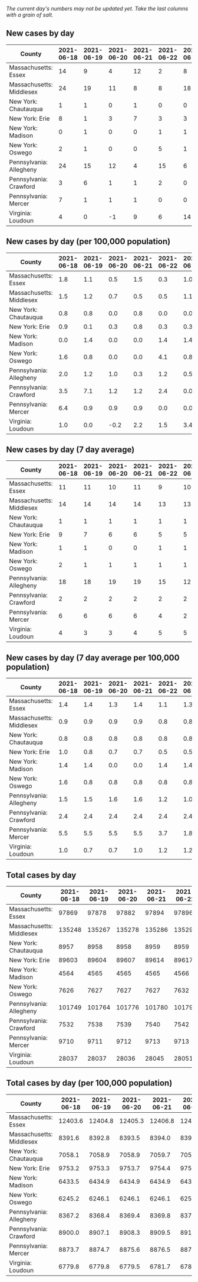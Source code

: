_The current day's numbers may not be updated yet. Take the last columns with a grain of salt._
## New cases by day

| County | 2021-06-18 | 2021-06-19 | 2021-06-20 | 2021-06-21 | 2021-06-22 | 2021-06-23 | 2021-06-24 |
| --- | --- | --- | --- | --- | --- | --- | --- |
| Massachusetts: Essex | 14 | 9 | 4 | 12 | 2 | 8 | 12 |
| Massachusetts: Middlesex | 24 | 19 | 11 | 8 | 8 | 18 | 20 |
| New York: Chautauqua | 1 | 1 | 0 | 1 | 0 | 0 | 0 |
| New York: Erie | 8 | 1 | 3 | 7 | 3 | 3 | 6 |
| New York: Madison | 0 | 1 | 0 | 0 | 1 | 1 | 1 |
| New York: Oswego | 2 | 1 | 0 | 0 | 5 | 1 | 3 |
| Pennsylvania: Allegheny | 24 | 15 | 12 | 4 | 15 | 6 | 20 |
| Pennsylvania: Crawford | 3 | 6 | 1 | 1 | 2 | 0 | 4 |
| Pennsylvania: Mercer | 7 | 1 | 1 | 1 | 0 | 0 | 4 |
| Virginia: Loudoun | 4 | 0 | -1 | 9 | 6 | 14 | 19 |

## New cases by day (per 100,000 population)

| County | 2021-06-18 | 2021-06-19 | 2021-06-20 | 2021-06-21 | 2021-06-22 | 2021-06-23 | 2021-06-24 |
| --- | --- | --- | --- | --- | --- | --- | --- |
| Massachusetts: Essex | 1.8 | 1.1 | 0.5 | 1.5 | 0.3 | 1.0 | 1.5 |
| Massachusetts: Middlesex | 1.5 | 1.2 | 0.7 | 0.5 | 0.5 | 1.1 | 1.2 |
| New York: Chautauqua | 0.8 | 0.8 | 0.0 | 0.8 | 0.0 | 0.0 | 0.0 |
| New York: Erie | 0.9 | 0.1 | 0.3 | 0.8 | 0.3 | 0.3 | 0.7 |
| New York: Madison | 0.0 | 1.4 | 0.0 | 0.0 | 1.4 | 1.4 | 1.4 |
| New York: Oswego | 1.6 | 0.8 | 0.0 | 0.0 | 4.1 | 0.8 | 2.5 |
| Pennsylvania: Allegheny | 2.0 | 1.2 | 1.0 | 0.3 | 1.2 | 0.5 | 1.6 |
| Pennsylvania: Crawford | 3.5 | 7.1 | 1.2 | 1.2 | 2.4 | 0.0 | 4.7 |
| Pennsylvania: Mercer | 6.4 | 0.9 | 0.9 | 0.9 | 0.0 | 0.0 | 3.7 |
| Virginia: Loudoun | 1.0 | 0.0 | -0.2 | 2.2 | 1.5 | 3.4 | 4.6 |

## New cases by day (7 day average)

| County | 2021-06-18 | 2021-06-19 | 2021-06-20 | 2021-06-21 | 2021-06-22 | 2021-06-23 | 2021-06-24 |
| --- | --- | --- | --- | --- | --- | --- | --- |
| Massachusetts: Essex | 11 | 11 | 10 | 11 | 9 | 10 | 9 |
| Massachusetts: Middlesex | 14 | 14 | 14 | 14 | 13 | 13 | 15 |
| New York: Chautauqua | 1 | 1 | 1 | 1 | 1 | 1 | 0 |
| New York: Erie | 9 | 7 | 6 | 6 | 5 | 5 | 4 |
| New York: Madison | 1 | 1 | 0 | 0 | 1 | 1 | 1 |
| New York: Oswego | 2 | 1 | 1 | 1 | 1 | 1 | 2 |
| Pennsylvania: Allegheny | 18 | 18 | 19 | 19 | 15 | 12 | 14 |
| Pennsylvania: Crawford | 2 | 2 | 2 | 2 | 2 | 2 | 2 |
| Pennsylvania: Mercer | 6 | 6 | 6 | 6 | 4 | 2 | 2 |
| Virginia: Loudoun | 4 | 3 | 3 | 4 | 5 | 5 | 7 |

## New cases by day (7 day average per 100,000 population)

| County | 2021-06-18 | 2021-06-19 | 2021-06-20 | 2021-06-21 | 2021-06-22 | 2021-06-23 | 2021-06-24 |
| --- | --- | --- | --- | --- | --- | --- | --- |
| Massachusetts: Essex | 1.4 | 1.4 | 1.3 | 1.4 | 1.1 | 1.3 | 1.1 |
| Massachusetts: Middlesex | 0.9 | 0.9 | 0.9 | 0.9 | 0.8 | 0.8 | 0.9 |
| New York: Chautauqua | 0.8 | 0.8 | 0.8 | 0.8 | 0.8 | 0.8 | 0.0 |
| New York: Erie | 1.0 | 0.8 | 0.7 | 0.7 | 0.5 | 0.5 | 0.4 |
| New York: Madison | 1.4 | 1.4 | 0.0 | 0.0 | 1.4 | 1.4 | 1.4 |
| New York: Oswego | 1.6 | 0.8 | 0.8 | 0.8 | 0.8 | 0.8 | 1.6 |
| Pennsylvania: Allegheny | 1.5 | 1.5 | 1.6 | 1.6 | 1.2 | 1.0 | 1.2 |
| Pennsylvania: Crawford | 2.4 | 2.4 | 2.4 | 2.4 | 2.4 | 2.4 | 2.4 |
| Pennsylvania: Mercer | 5.5 | 5.5 | 5.5 | 5.5 | 3.7 | 1.8 | 1.8 |
| Virginia: Loudoun | 1.0 | 0.7 | 0.7 | 1.0 | 1.2 | 1.2 | 1.7 |

## Total cases by day

| County | 2021-06-18 | 2021-06-19 | 2021-06-20 | 2021-06-21 | 2021-06-22 | 2021-06-23 | 2021-06-24 |
| --- | --- | --- | --- | --- | --- | --- | --- |
| Massachusetts: Essex | 97869 | 97878 | 97882 | 97894 | 97896 | 97904 | 97916 |
| Massachusetts: Middlesex | 135248 | 135267 | 135278 | 135286 | 135294 | 135312 | 135332 |
| New York: Chautauqua | 8957 | 8958 | 8958 | 8959 | 8959 | 8959 | 8959 |
| New York: Erie | 89603 | 89604 | 89607 | 89614 | 89617 | 89620 | 89626 |
| New York: Madison | 4564 | 4565 | 4565 | 4565 | 4566 | 4567 | 4568 |
| New York: Oswego | 7626 | 7627 | 7627 | 7627 | 7632 | 7633 | 7636 |
| Pennsylvania: Allegheny | 101749 | 101764 | 101776 | 101780 | 101795 | 101801 | 101821 |
| Pennsylvania: Crawford | 7532 | 7538 | 7539 | 7540 | 7542 | 7542 | 7546 |
| Pennsylvania: Mercer | 9710 | 9711 | 9712 | 9713 | 9713 | 9713 | 9717 |
| Virginia: Loudoun | 28037 | 28037 | 28036 | 28045 | 28051 | 28065 | 28084 |

## Total cases by day (per 100,000 population)

| County | 2021-06-18 | 2021-06-19 | 2021-06-20 | 2021-06-21 | 2021-06-22 | 2021-06-23 | 2021-06-24 |
| --- | --- | --- | --- | --- | --- | --- | --- |
| Massachusetts: Essex | 12403.6 | 12404.8 | 12405.3 | 12406.8 | 12407.1 | 12408.1 | 12409.6 |
| Massachusetts: Middlesex | 8391.6 | 8392.8 | 8393.5 | 8394.0 | 8394.5 | 8395.6 | 8396.9 |
| New York: Chautauqua | 7058.1 | 7058.9 | 7058.9 | 7059.7 | 7059.7 | 7059.7 | 7059.7 |
| New York: Erie | 9753.2 | 9753.3 | 9753.7 | 9754.4 | 9754.7 | 9755.1 | 9755.7 |
| New York: Madison | 6433.5 | 6434.9 | 6434.9 | 6434.9 | 6436.3 | 6437.7 | 6439.2 |
| New York: Oswego | 6245.2 | 6246.1 | 6246.1 | 6246.1 | 6250.2 | 6251.0 | 6253.4 |
| Pennsylvania: Allegheny | 8367.2 | 8368.4 | 8369.4 | 8369.8 | 8371.0 | 8371.5 | 8373.1 |
| Pennsylvania: Crawford | 8900.0 | 8907.1 | 8908.3 | 8909.5 | 8911.8 | 8911.8 | 8916.6 |
| Pennsylvania: Mercer | 8873.7 | 8874.7 | 8875.6 | 8876.5 | 8876.5 | 8876.5 | 8880.1 |
| Virginia: Loudoun | 6779.8 | 6779.8 | 6779.5 | 6781.7 | 6783.2 | 6786.5 | 6791.1 |
